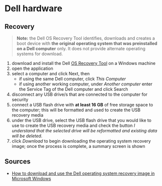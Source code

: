# Dell hardware

## Recovery

> **Note:** the Dell OS Recovery Tool identifies, downloads and creates a boot device with **the original operating system that was preinstalled on a Dell computer** only. It does not provide alternate operating systems for download.

1. download and install the Dell [OS Recovery Tool] on a Windows machine
1. open the application
1. select a computer and click Next, then
   - if using the same Dell computer, click _This Computer_
   - if using another working computer, under _Another computer_ enter the Service Tag of the Dell computer and click Search
1. disconnect any USB drive/s that are connected to the computer for security
1. connect a USB flash drive with **at least 16 GB** of free storage space to the computer; this will be formatted and used to create the USB recovery media
1. under the USB drive, select the USB flash drive that you would like to use to create the USB recovery media and check the button _I understand that the selected drive will be reformatted and existing data will be deleted._
1. click _Download_ to begin downloading the operating system recovery image; once the process is complete, a summary screen is shown

## Sources

- [How to download and use the Dell operating system recovery image in Microsoft Windows]

<!--
  References
  -->

<!-- Upstream -->
[how to download and use the dell operating system recovery image in microsoft windows]: https://www.dell.com/support/kbdoc/en-us/000123667/how-to-download-and-use-the-dell-os-recovery-image-in-microsoft-windows
[os recovery tool]: https://www.dell.com/support/home/en-us/drivers/osiso/
